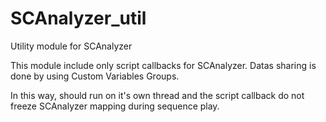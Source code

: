 # SCAnalyzer_util
Utility module for SCAnalyzer


This module include only script callbacks for SCAnalyzer. Datas sharing is done by using Custom Variables Groups.

In this way, should run on it's own thread and the script callback do not freeze SCAnalyzer mapping during sequence play.
